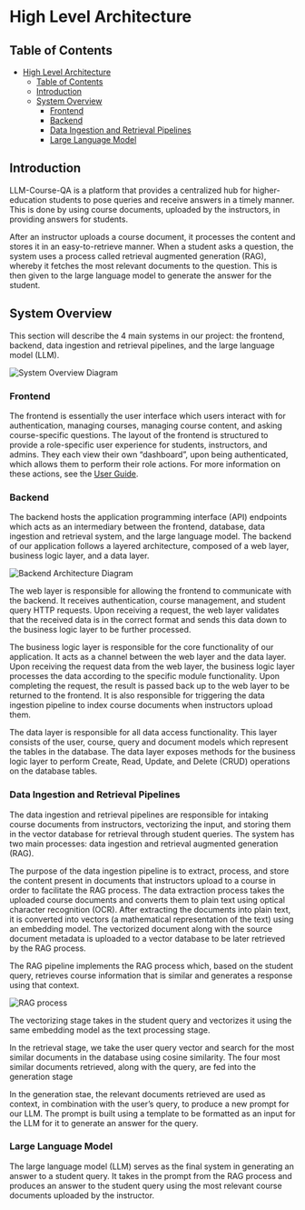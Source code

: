 # High Level Architecture

## Table of Contents

-   [High Level Architecture](#high-level-architecture)
    -   [Table of Contents](#table-of-contents)
    -   [Introduction](#introduction)
    -   [System Overview](#system-overview)
        -   [Frontend](#frontend)
        -   [Backend](#backend)
        -   [Data Ingestion and Retrieval Pipelines](#data-ingestion-and-retrieval-pipelines)
        -   [Large Language Model](#large-language-model)


## Introduction

LLM-Course-QA is a platform that provides a centralized hub for higher-education students to pose queries and receive answers in a timely manner. This is done by using course documents, uploaded by the instructors, in providing answers for students.

After an instructor uploads a course document, it processes the content and stores it in an easy-to-retrieve manner. When a student asks a question, the system uses a process called retrieval augmented generation (RAG), whereby it fetches the most relevant documents to the question. This is then given to the large language model to generate the answer for the student.


## System Overview

This section will describe the 4 main systems in our project: the frontend, backend, data ingestion and retrieval pipelines, and the large language model (LLM).


![System Overview Diagram](./images/System_architecture.drawio)


### Frontend

The frontend is essentially the user interface which users interact with for authentication, managing courses, managing course content, and asking course-specific questions. The layout of the frontend is structured to provide a role-specific user experience for students, instructors, and admins. They each view their own “dashboard”, upon being authenticated, which allows them to perform their role actions. For more information on these actions, see the [User Guide](./UserGuide.md).


### Backend

The backend hosts the application programming interface (API) endpoints which acts as an intermediary between the frontend, database, data ingestion and retrieval system, and the large language model. The backend of our application follows a layered architecture, composed of a web layer, business logic layer, and a data layer.

![Backend Architecture Diagram](./images/Backend%20Architecture)

The web layer is responsible for allowing the frontend to communicate with the backend. It receives authentication, course management, and student query HTTP requests. Upon receiving a request, the web layer validates that the received data is in the correct format and sends this data down to the business logic layer to be further processed.

The business logic layer is responsible for the core functionality of our application. It acts as a channel between the web layer and the data layer. Upon receiving the request data from the web layer, the business logic layer processes the data according to the specific module functionality. Upon completing the request, the result is passed back up to the web layer to be returned to the frontend. It is also responsible for triggering the data ingestion pipeline to index course documents when instructors upload them.

The data layer is responsible for all data access functionality. This layer consists of the user, course, query and document models which represent the tables in the database. The data layer exposes methods for the business logic layer to perform Create, Read, Update, and Delete (CRUD) operations on the database tables.


### Data Ingestion and Retrieval Pipelines

The data ingestion and retrieval pipelines are responsible for intaking course documents from instructors, vectorizing the input, and storing them in the vector database for retrieval through student queries. The system has two main processes: data ingestion and retrieval augmented generation (RAG).

The purpose of the data ingestion pipeline is to extract, process, and store the content present in documents that instructors upload to a course in order to facilitate the RAG process. The data extraction process takes the uploaded course documents and converts them to plain text using optical character recognition (OCR). After extracting the documents into plain text, it is converted into vectors (a mathematical representation of the text) using an embedding model. The vectorized document along with the source document metadata is uploaded to a vector database to be later retrieved by the RAG process.

The RAG pipeline implements the RAG process which, based on the student query, retrieves course information that is similar and generates a response using that context.

![RAG process](./images/RAG_Process.drawio)

The vectorizing stage takes in the student query and vectorizes it using the same embedding model as the text processing stage.

In the retrieval stage, we take the user query vector and search for the most similar documents in the database using cosine similarity. The four most similar documents retrieved, along with the query, are fed into the generation stage

In the generation stae, the relevant documents retrieved are used as context, in combination with the user’s query, to produce a new prompt for our LLM. The prompt is built using a template to be formatted as an input for the LLM for it to generate an answer for the query. 


### Large Language Model

The large language model (LLM) serves as the final system in generating an answer to a student query. It takes in the prompt from the RAG process and produces an answer to the student query using the most relevant course documents uploaded by the instructor.